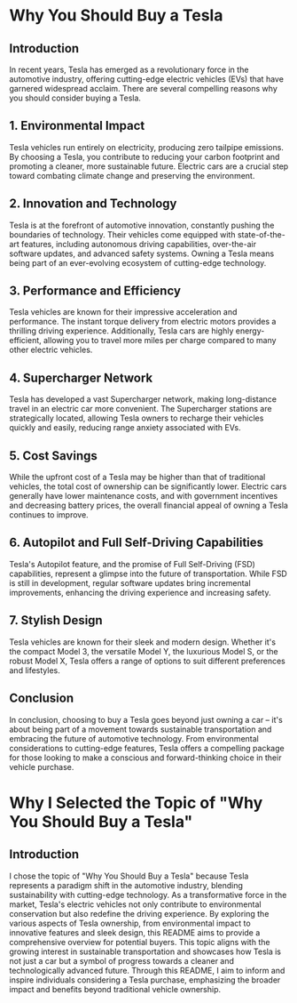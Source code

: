 # Why You Should Buy a Tesla

## Introduction

In recent years, Tesla has emerged as a revolutionary force in the automotive industry, offering cutting-edge electric vehicles (EVs) that have garnered widespread acclaim. There are several compelling reasons why you should consider buying a Tesla.

## 1. Environmental Impact

Tesla vehicles run entirely on electricity, producing zero tailpipe emissions. By choosing a Tesla, you contribute to reducing your carbon footprint and promoting a cleaner, more sustainable future. Electric cars are a crucial step toward combating climate change and preserving the environment.

## 2. Innovation and Technology

Tesla is at the forefront of automotive innovation, constantly pushing the boundaries of technology. Their vehicles come equipped with state-of-the-art features, including autonomous driving capabilities, over-the-air software updates, and advanced safety systems. Owning a Tesla means being part of an ever-evolving ecosystem of cutting-edge technology.

## 3. Performance and Efficiency

Tesla vehicles are known for their impressive acceleration and performance. The instant torque delivery from electric motors provides a thrilling driving experience. Additionally, Tesla cars are highly energy-efficient, allowing you to travel more miles per charge compared to many other electric vehicles.

## 4. Supercharger Network

Tesla has developed a vast Supercharger network, making long-distance travel in an electric car more convenient. The Supercharger stations are strategically located, allowing Tesla owners to recharge their vehicles quickly and easily, reducing range anxiety associated with EVs.

## 5. Cost Savings

While the upfront cost of a Tesla may be higher than that of traditional vehicles, the total cost of ownership can be significantly lower. Electric cars generally have lower maintenance costs, and with government incentives and decreasing battery prices, the overall financial appeal of owning a Tesla continues to improve.

## 6. Autopilot and Full Self-Driving Capabilities

Tesla's Autopilot feature, and the promise of Full Self-Driving (FSD) capabilities, represent a glimpse into the future of transportation. While FSD is still in development, regular software updates bring incremental improvements, enhancing the driving experience and increasing safety.

## 7. Stylish Design

Tesla vehicles are known for their sleek and modern design. Whether it's the compact Model 3, the versatile Model Y, the luxurious Model S, or the robust Model X, Tesla offers a range of options to suit different preferences and lifestyles.

## Conclusion

In conclusion, choosing to buy a Tesla goes beyond just owning a car – it's about being part of a movement towards sustainable transportation and embracing the future of automotive technology. From environmental considerations to cutting-edge features, Tesla offers a compelling package for those looking to make a conscious and forward-thinking choice in their vehicle purchase.


# Why I Selected the Topic of "Why You Should Buy a Tesla"

## Introduction

I chose the topic of "Why You Should Buy a Tesla" because Tesla represents a paradigm shift in the automotive industry, blending sustainability with cutting-edge technology. As a transformative force in the market, Tesla's electric vehicles not only contribute to environmental conservation but also redefine the driving experience. By exploring the various aspects of Tesla ownership, from environmental impact to innovative features and sleek design, this README aims to provide a comprehensive overview for potential buyers. This topic aligns with the growing interest in sustainable transportation and showcases how Tesla is not just a car but a symbol of progress towards a cleaner and technologically advanced future. Through this README, I aim to inform and inspire individuals considering a Tesla purchase, emphasizing the broader impact and benefits beyond traditional vehicle ownership.

